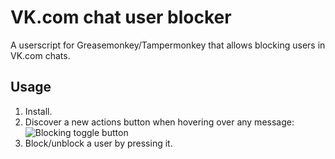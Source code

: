 # VK.com chat user blocker

A userscript for Greasemonkey/Tampermonkey that allows blocking users in VK.com chats.

## Usage

1. Install.
2. Discover a new actions button when hovering over any message:<br>
![Blocking toggle button](https://i.imgur.com/VmmwXdp.png)
3. Block/unblock a user by pressing it.

